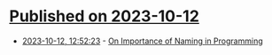 # [Published on 2023-10-12](index.md)

* [2023-10-12, 12:52:23](https://lobste.rs/s/55pcfz/on_importance_naming_programming) - [On Importance of Naming in Programming](https://wasp-lang.dev/blog/2023/10/12/on-importance-of-naming-in-programming)
